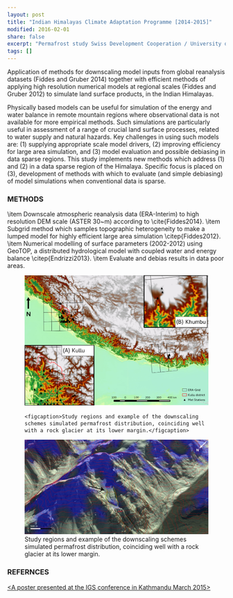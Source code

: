 ```yaml
---
layout: post
title: "Indian Himalayas Climate Adaptation Programme [2014-2015]"
modified: 2016-02-01
share: false
excerpt: "Permafrost study Swiss Development Cooperation / University of Zurich, CH "
tags: []
---
```



Application of methods for downscaling model inputs from global reanalysis datasets (Fiddes and Gruber 2014) together with efficient methods of applying high resolution numerical models at regional scales (Fiddes and Gruber 2012) to simulate land surface products, in the Indian Himalayas.

Physically based models can be useful for simulation of the energy and water balance in remote mountain regions where observational data is not available for more empirical methods. Such simulations are particularly useful in assessment of a range of crucial land surface processes, related to water supply and natural hazards. Key challenges in using such models are: (1) supplying appropriate scale model drivers, (2) improving efficiency for large area simulation, and (3) model evaluation and possible debiasing in data sparse regions. This study implements new methods which address (1) and (2) in a data sparse region of the Himalaya. Specific focus is placed on (3), development of methods with which to evaluate (and simple debiasing) of model simulations when conventional data is sparse.

### METHODS
\item Downscale atmospheric reanalysis data (ERA-Interim) to high resolution DEM scale (ASTER 30~m) according to \cite{Fiddes2014}.
\item Subgrid method which samples topographic heterogeneity to make a lumped model for highly efficient large area simulation \citep{Fiddes2012}.
\item Numerical modelling of surface parameters (2002-2012) using GeoTOP, a distributed hydrological model with coupled water and energy balance \citep{Endrizzi2013}.
\item Evaluate and debias results in data poor areas.

<figure>
    <a href="/images/ihcap_study.png"><img src="/images/ihcap_study.png"></a>

    <figcaption>Study regions and example of the downscaling schemes simulated permafrost distribution, coinciding well with a rock glacier at its lower margin.</figcaption>
</figure>

<figure>
  <a href="/images/ihcap.png"><img src="/images/ihcap.png"></a>
  <figcaption>Study regions and example of the downscaling schemes simulated permafrost distribution, coinciding well with a rock glacier at its lower margin.</figcaption>
</figure>

### REFERNCES
<a href="https://drive.google.com/file/d/0B5IDVy7OycK5UGJVcnFfN2IyMlE/view?usp=sharing"><A poster presented at the IGS conference in Kathmandu March 2015></a>
